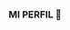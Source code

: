 ### MI PERFIL 👋

<!--
**Sahyli/Sahyli** is a ✨ _special_ ✨ repository because its `README.md` (this file) appears on your GitHub profile.

##SAHYLI DEVORA SOSA

TENERIFE.GUIA DE ISORA

DATOS SOBRE MÍ:
- 🔭 Actualmente estoy trabajando en The Ritz Carlton Abama
- 👯 Me gusta practicar Yoga
- 🤔 Reflexion:la vida son dos días.
- 💬 
- 📫 
- 😄 


